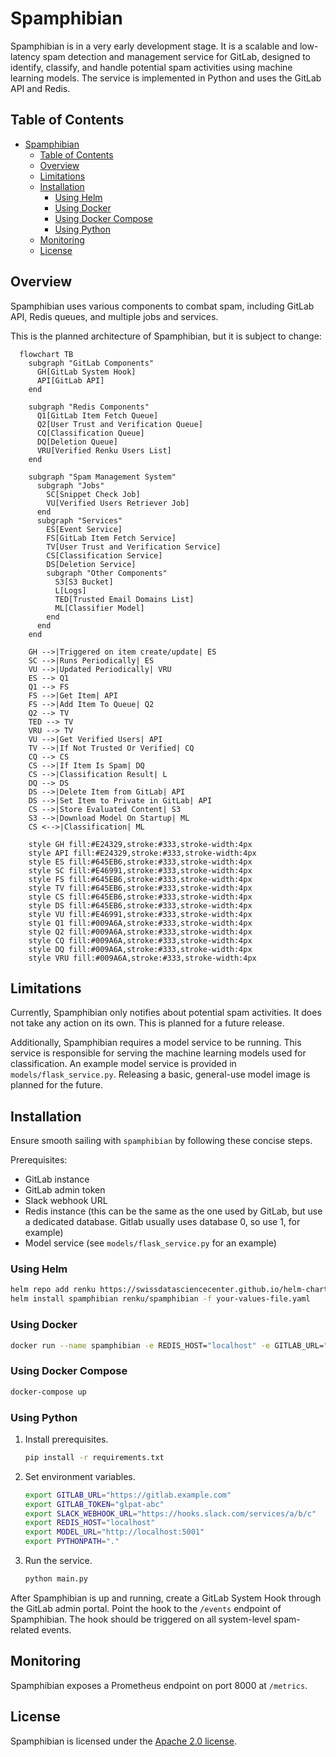 # Spamphibian

Spamphibian is in a very early development stage. It is a scalable and low-latency spam detection and management service for GitLab, designed to identify, classify, and handle potential spam activities using machine learning models. The service is implemented in Python and uses the GitLab API and Redis.

## Table of Contents

- [Spamphibian](#spamphibian)
  - [Table of Contents](#table-of-contents)
  - [Overview](#overview)
  - [Limitations](#limitations)
  - [Installation](#installation)
    - [Using Helm](#using-helm)
    - [Using Docker](#using-docker)
    - [Using Docker Compose](#using-docker-compose)
    - [Using Python](#using-python)
  - [Monitoring](#monitoring)
  - [License](#license)

## Overview

Spamphibian uses various components to combat spam, including GitLab API, Redis queues, and multiple jobs and services.

This is the planned architecture of Spamphibian, but it is subject to change:

```mermaid
  flowchart TB
    subgraph "GitLab Components"
      GH[GitLab System Hook]
      API[GitLab API]
    end

    subgraph "Redis Components"
      Q1[GitLab Item Fetch Queue]
      Q2[User Trust and Verification Queue]
      CQ[Classification Queue]
      DQ[Deletion Queue]
      VRU[Verified Renku Users List]
    end

    subgraph "Spam Management System"
      subgraph "Jobs"
        SC[Snippet Check Job]
        VU[Verified Users Retriever Job]
      end
      subgraph "Services"
        ES[Event Service]
        FS[GitLab Item Fetch Service]
        TV[User Trust and Verification Service]
        CS[Classification Service]
        DS[Deletion Service]
        subgraph "Other Components"
          S3[S3 Bucket]
          L[Logs]
          TED[Trusted Email Domains List]
          ML[Classifier Model]
        end
      end
    end

    GH -->|Triggered on item create/update| ES
    SC -->|Runs Periodically| ES
    VU -->|Updated Periodically| VRU
    ES --> Q1
    Q1 --> FS
    FS -->|Get Item| API
    FS -->|Add Item To Queue| Q2
    Q2 --> TV
    TED --> TV 
    VRU --> TV 
    VU -->|Get Verified Users| API
    TV -->|If Not Trusted Or Verified| CQ
    CQ --> CS
    CS -->|If Item Is Spam| DQ
    CS -->|Classification Result| L
    DQ --> DS
    DS -->|Delete Item from GitLab| API
    DS -->|Set Item to Private in GitLab| API
    CS -->|Store Evaluated Content| S3
    S3 -->|Download Model On Startup| ML
    CS <-->|Classification| ML
    
    style GH fill:#E24329,stroke:#333,stroke-width:4px
    style API fill:#E24329,stroke:#333,stroke-width:4px
    style ES fill:#645EB6,stroke:#333,stroke-width:4px
    style SC fill:#E46991,stroke:#333,stroke-width:4px
    style FS fill:#645EB6,stroke:#333,stroke-width:4px
    style TV fill:#645EB6,stroke:#333,stroke-width:4px
    style CS fill:#645EB6,stroke:#333,stroke-width:4px
    style DS fill:#645EB6,stroke:#333,stroke-width:4px
    style VU fill:#E46991,stroke:#333,stroke-width:4px
    style Q1 fill:#009A6A,stroke:#333,stroke-width:4px
    style Q2 fill:#009A6A,stroke:#333,stroke-width:4px
    style CQ fill:#009A6A,stroke:#333,stroke-width:4px
    style DQ fill:#009A6A,stroke:#333,stroke-width:4px
    style VRU fill:#009A6A,stroke:#333,stroke-width:4px
```

## Limitations

Currently, Spamphibian only notifies about potential spam activities. It does not take any action on its own. This is planned for a future release.

Additionally, Spamphibian requires a model service to be running. This service is responsible for serving the machine learning models used for classification. An example model service is provided in `models/flask_service.py`. Releasing a basic, general-use model image is planned for the future.

## Installation

Ensure smooth sailing with `spamphibian` by following these concise steps.

Prerequisites:

- GitLab instance
- GitLab admin token
- Slack webhook URL
- Redis instance (this can be the same as the one used by GitLab, but use a dedicated database. Gitlab usually uses database 0, so use 1, for example)
- Model service (see `models/flask_service.py` for an example)
  
### Using Helm

   ```bash
   helm repo add renku https://swissdatasciencecenter.github.io/helm-charts/
   helm install spamphibian renku/spamphibian -f your-values-file.yaml
   ```

### Using Docker

   ```bash
   docker run --name spamphibian -e REDIS_HOST="localhost" -e GITLAB_URL="https://gitlab.example.com" -e GITLAB_TOKEN="glpat-abc" -e SLACK_WEBHOOK_URL="https://hooks.slack.com/services/a/b/c" -e MODEL_URL="http://localhost:5001" -p 8000:8000 renku/spamphibian
   ```

### Using Docker Compose

   ```bash
   docker-compose up
   ```

### Using Python

1. Install prerequisites.

    ```bash
    pip install -r requirements.txt
    ```

2. Set environment variables.

    ```bash
    export GITLAB_URL="https://gitlab.example.com"
    export GITLAB_TOKEN="glpat-abc"
    export SLACK_WEBHOOK_URL="https://hooks.slack.com/services/a/b/c"
    export REDIS_HOST="localhost"
    export MODEL_URL="http://localhost:5001"
    export PYTHONPATH="."
    ```

3. Run the service.

    ```bash
    python main.py
    ```

After Spamphibian is up and running, create a GitLab System Hook through the GitLab admin portal. Point the hook to the `/events` endpoint of Spamphibian. The hook should be triggered on all system-level spam-related events.

## Monitoring

Spamphibian exposes a Prometheus endpoint on port 8000 at `/metrics`.

## License

Spamphibian is licensed under the [Apache 2.0 license](LICENSE).
